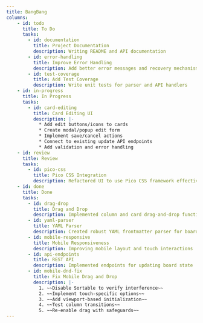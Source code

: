 ```yaml
---
title: BangBang
columns:
    - id: todo
      title: To Do
      tasks:
        - id: documentation
          title: Project Documentation
          description: Writing README and API documentation
        - id: error-handling
          title: Improve Error Handling
          description: Add better error messages and recovery mechanisms
        - id: test-coverage
          title: Add Test Coverage
          description: Write unit tests for parser and API handlers
    - id: in-progress
      title: In Progress
      tasks:
        - id: card-editing
          title: Card Editing UI
          description: |-
            * Add edit buttons/icons to cards
            * Create modal/popup edit form
            * Implement save/cancel actions
            * Connect to existing update API endpoints
            * Add validation and error handling
    - id: review
      title: Review
      tasks:
        - id: pico-css
          title: Pico CSS Integration
          description: Refactored UI to use Pico CSS framework effectively. yay!
    - id: done
      title: Done
      tasks:
        - id: drag-drop
          title: Drag and Drop
          description: Implemented column and card drag-and-drop functionality
        - id: yaml-parser
          title: YAML Parser
          description: Created robust YAML frontmatter parser for board.md
        - id: mobile-responsive
          title: Mobile Responsiveness
          description: Improving mobile layout and touch interactions
        - id: api-endpoints
          title: REST API
          description: Implemented endpoints for updating board state
        - id: mobile-dnd-fix
          title: Fix Mobile Drag and Drop
          description: |-
            1. ~~Disable Sortable to verify interference~~
            2. ~~Implement touch-specific options~~
            3. ~~Add viewport-based initialization~~
            4. ~~Test column transitions~~
            5. ~~Re-enable drag with safeguards~~
---
```

